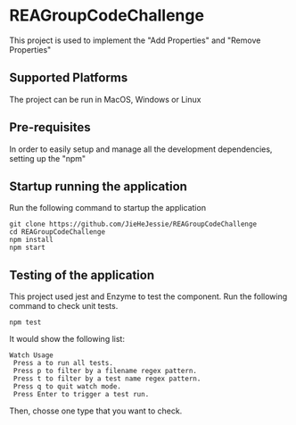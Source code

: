 # REAGroupCodeChallenge

This project is used to implement the "Add Properties" and "Remove Properties"

## Supported Platforms
The project can be run in MacOS, Windows or Linux 

## Pre-requisites
In order to easily setup and manage all the development dependencies, setting up the "npm"

## Startup running the application

Run the following command to startup the application
```
git clone https://github.com/JieHeJessie/REAGroupCodeChallenge
cd REAGroupCodeChallenge
npm install
npm start

```
## Testing of the application

This project used jest and Enzyme to test the component. Run the following command to check unit tests.
```
npm test

```
It would show the following list:
```
Watch Usage
 Press a to run all tests.
 Press p to filter by a filename regex pattern.
 Press t to filter by a test name regex pattern.
 Press q to quit watch mode.
 Press Enter to trigger a test run.
 ```
 Then, chosse one type that you want to check.
